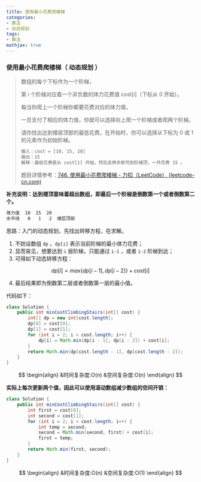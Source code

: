 ```yaml
---
title: 使用最小花费爬楼梯
categories:
- 算法
- 动态规划
tags:
- 算法
mathjax: true
---
```


### 使用最小花费爬楼梯（ 动态规划 ）

<!--more-->

> 数组的每个下标作为一个阶梯，
>
> 第 i 个阶梯对应着一个非负数的体力花费值 cost[i]（下标从 0 开始）。
>
> 每当你爬上一个阶梯你都要花费对应的体力值，
>
> 一旦支付了相应的体力值，你就可以选择向上爬一个阶梯或者爬两个阶梯。
>
> 请你找出达到楼层顶部的最低花费。在开始时，你可以选择从下标为 0 或 1 的元素作为初始阶梯。
>
> ```html
> 输入：cost = [10, 15, 20]
> 输出：15
> 解释：最低花费是从 cost[1] 开始，然后走两步即可到阶梯顶，一共花费 15 。
> ```
>
> 题目详情参考：[746. 使用最小花费爬楼梯 - 力扣（LeetCode） (leetcode-cn.com)](https://leetcode-cn.com/problems/min-cost-climbing-stairs/)

**补充说明：达到楼顶意味着超出数组，即最后一个阶梯是倒数第一个或者倒数第二个。**

```html
体力值  10  15  20    
水平线   0   1   2  楼层顶部
```

思路：入门的动态规划，先找出转移方程，在求解。

1. 不妨设数组 `dp` ，`dp[i]` 表示当前阶梯的最小体力花费；
2. 显而易见，想要达到 `i` 层阶梯，只能通过 `i-1` ，或者 `i-2` 阶梯到达；
3. 可得如下动态转移方程：

$$
dp[i] = max\lbrace dp[i-1],dp[i-2] \rbrace + cost[i]
$$

4. 最后结果即为倒数第二层或者倒数第一层的最小值。

代码如下：

````java
class Solution {
    public int minCostClimbingStairs(int[] cost) {
        int[] dp = new int[cost.length];
        dp[0] = cost[0];
        dp[1] = cost[1];
        for (int i = 2; i < cost.length; i++) {
            dp[i] = Math.min(dp[i - 1], dp[i - 2]) + cost[i];
        }
        return Math.min(dp[cost.length - 1], dp[cost.length - 2]);
    }
}
````

$$
\begin{align}
&时间复杂度:O(n)
&空间复杂度:O(n)
\end{align}
$$

**实际上每次更新两个值，因此可以使用滚动数组减少数组的空间开销：**

```java
class Solution {
    public int minCostClimbingStairs(int[] cost) {
        int first = cost[0];
        int second = cost[1];
        for (int i = 2; i < cost.length; i++) {
            int temp = second;
            second = Math.min(second, first) + cost[i];
            first = temp;
        }
        return Math.min(first, second);
    }
}
```
$$
\begin{align}
&时间复杂度:O(n)
&空间复杂度:O(1)
\end{align}
$$

